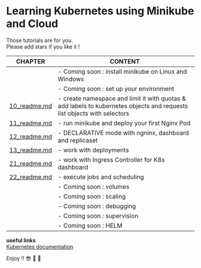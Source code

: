 # Learning Kubernetes using Minikube and Cloud

Those tutorials are for you.  
Please add stars if you like it !  



|**CHAPTER**   |**CONTENT**   |
|---|---|
|[]()   | - Coming soon : install minikube on Linux and Windows |
|[]()   | - Coming soon : set up your environment |
|[10_readme.md](10_readme.md)   | - create namespace and limit it with quotas & add labels to kubernetes objects and requests list objects with selectors  |
|[11_readme.md](11_readme.md)   | - run minikube and deploy your first Nginx Pod |
|[12_readme.md](12_readme.md)   | - DECLARATIVE mode with ngninx, dashboard and replicaset |
|[13_readme.md](13_readme.md)   | - work with deployments |
|[21_readme.md](21_readme.md)   | - work with Ingress Controller for K8s dashboard |
|[22_readme.md](22_readme.md)   | - execute jobs and scheduling |
|[]()   | - Coming soon : volumes |
|[]()   | - Coming soon : scaling |
|[]()   | - Coming soon : debugging |
|[]()   | - Coming soon : supervision |
|[]()   | - Coming soon : HELM |


**useful links**  
[Kubernetes documentation](https://kubernetes.io/docs/home/)  

 
Enjoy !! :sunglasses: :tropical_drink: :tropical_drink:

